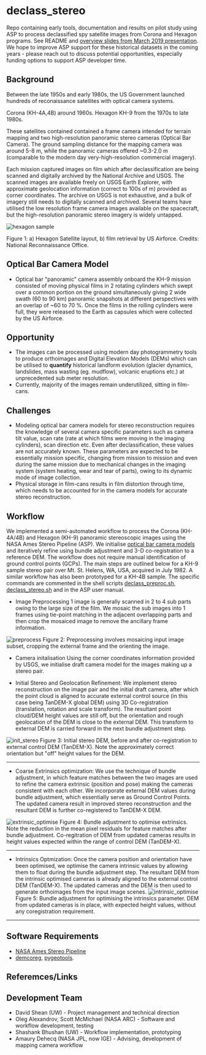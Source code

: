 # declass_stereo

Repo containing early tools, documentation and results on pilot study using ASP to process declassified spy satellite images from Corona and Hexagon programs.
See README and [overview slides from March 2019 presentation](doc/shean_declass_20190306_trim.pdf). We hope to improve ASP support for these historical datasets in the coming years - please reach out to discuss potential opportunities, especially funding options to support ASP developer time.

## Background 
Between the late 1950s and early 1980s, the US Government launched hundreds of reconaissance satellites with optical camera systems. 

Corona (KH-4A,4B) around 1960s.
Hexagon KH-9 from the 1970s to late 1980s. 

These satellites contained contained a frame camera intended for terrain mapping and two high-resolution panoramic stereo cameras (Optical Bar Camera). The ground sampling distance for the mapping camera was around 5-8 m, while the panoramic cameras offered ~0.3-2.0 m (comparable to the modern day very-high-resolution commercial imagery). 

Each mission captured images on film which after declassification are being scanned and digitally archived by the National Archive and USGS. The scanned images are available freely on USGS Earth Explorer, with approximate geolocation information (correct to 100s of m) provided as corner coordinates. The archive on USGS is not exhaustive, and a bulk of imagery still needs to digitally scanned and archived. Several teams have utilised the low resolution frame camera images available on the spacecraft, but the high-resolution panoramic stereo imagery is widely untapped. 

![hexagon sample](/doc/img/Hexagon_Sample.gif)

Figure 1: a) Hexagon Satellite layout, b) film retrieval by US Airforce. Credits: National Reconnaissance Office.

## Optical Bar Camera Model
- Optical bar "panoramic" camera assembly onboard the KH-9 mission consisted of moving physical films in 2 rotating cylinders which swept over a common portion on the ground simultaneously giving 2 wide swath (60 to 90 km) panoramic snapshots at different perspectives with an overlap of ~60 to 70 %.  Once the films in the rolling cylinders were full, they were released to the Earth as capsules which were collected by the US Airforce. 

## Opportunity
- The images can be processed using modern day photogrammetry tools to produce orthoimages and Digital Elevation Models (DEMs) which can be utilised to **quantify** historical landform evolution (glacier dynamics, landslides, mass wasting (eg. mudflow), volcanic eruptions etc.) at unprecedented sub meter resolution.
- Currently, majority of the images remain underutilized, sitting in film-cans.

## Challenges
- Modeling optical bar camera models for stereo reconstruction requires the knowledge of several camera specific parameters such as  camera tilt value, scan rate (rate at which films were moving in the imaging cylinders), scan direction etc.
Even after declassification, these values are not accurately known. These parameters are expected to be essentially mission specific, changing from mission to mission and even during the same mission due to mechanical changes in the imaging system (system heating, wear and tear of parts), owing to its dynamic mode of image collection.
- Physical storage in film-cans results in film distortion through time, which needs to be accounted for in the camera models for accurate stereo reconstruction.

## Workflow
We implemented a semi-automated workflow to process the Corona (KH-4A/4B) and Hexagon (KH-9) panoramic stereoscopic images using the NASA Ames Stereo Pipeline (ASP). We initialise [optical bar camera models](https://github.com/NeoGeographyToolkit/StereoPipeline/blob/master/src/asp/Camera/OpticalBarModel.cc) and iteratively refine using bundle adjustment and 3-D co-registration to a reference DEM. The workflow does not require manual identification of ground control points (GCPs). The main steps are outlined below for a KH-9 sample stereo pair over Mt. St. Helens, WA, USA, acquired in July 1982.  A similar workflow has also been prototyped for a KH-4B sample. The specific commands are commented in the shell scripts [declass_preproc.sh](https://github.com/uw-cryo/declass_stereo/blob/master/scripts/declass_preproc.sh), [declass_stereo.sh](https://github.com/uw-cryo/declass_stereo/blob/master/scripts/declass_stereo.sh) and in the ASP user manual.

- Image Preprocessing
1 image is generally scanned in 2 to 4 sub parts owing to the large size of the film. We mosaic the sub images into 1 frames using tie-point matching in the adjacent overlapping parts and then crop the mosaiced image to remove the ancillary frame information.
 
![preprocess](/doc/img/preprocess.jpg)
Figure 2: Preprocessing involves mosaicing input image subset, cropping the external frame and the orienting the image.

 - Camera initalisation
Using the corner coordinates information provided by USGS, we initialise draft camera model for the images making up a stereo pair.  
 
 - Initial Stereo and Geolocation Refinement:
We implement stereo reconstruction on the image pair and the initial draft camera, after which the point cloud is aligned to accurate external control source (in this case being TanDEM-X global DEM) using 3D Co-registration (translation, rotation and scale transform). The resultant point cloud/DEM height values are still off, but the orientation and rough geolocation of the DEM is close to the external DEM. This transform to external DEM is carried forward in the next bundle adjustment step.

![init_stereo](/doc/img/initial_stereo.jpg)
Figure 3: Initial stereo DEM, before and after co-registration to external control DEM (TanDEM-X). Note the approximately correct orientation but "off" height values for the DEM.

 -----
 
- Coarse Extrinsics optimization:
We use the technique of bundle adjustment, in which feature matches between the two images are used to refine the camera extrinsic (position and pose) making the cameras consistent with each other. We incorporate external DEM values during bundle adjustment, which essentially serve as Ground Control Points. The updated camera result in improved stereo reconstruction and the resultant DEM is further co-registered to TanDEM-X DEM. 

![extrinsic_optimise](/doc/img/extrinsics.jpg)
Figure 4: Bundle adjustment to optimise extrinsics. Note the reduction in the mean pixel residuals for feature matches after bundle adjustment. Co-regitration of DEM from updated cameras results in height values expected within the range of control DEM (TanDEM-X).

 -----
- Intrinsics Optmization:
Once the camera position and orientation have been optimised, we optimise the camera intrinsic values by allowing them to float during the bundle adjustment step. The resultant DEM from the intrinsic optimised cameras is already aligned to the external control DEM (TanDEM-X). The updated cameras and the DEM is then used to generate orthoimages from the input image scenes.
![intrinsic_optimise](/doc/img/intrinsics.jpg)
Figure 5: Bundle adjustment for optimising the intrinsics parameter. DEM from updated cameras is in place, with expected height values, without any coregistration requirement.

 -----

 ## Software Requirements
- [NASA Ames Stereo Pipeline](https://github.com/NeoGeographyToolkit/StereoPipeline)
- [demcoreg](https://github.com/dshean/demcoreg), [pygeotools](https://github.com/dshean/pygeotools).

## Referemces/Links

## Development Team
- David Shean (UW) - Project management and technical direction
- Oleg Alexandrov, Scott McMichael (NASA ARC) - Software and workflow development, testing
- Shashank Bhushan (UW) - Workflow implementation, prototyping
- Amaury Dehecq (NASA JPL, now IGE) - Advising, development of mapping camera workflow
